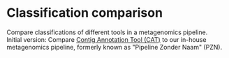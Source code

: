 # Classification comparison

Compare classifications of different tools in a metagenomics pipeline.  
Initial version: Compare [Contig Annotation Tool (CAT)](https://github.com/dutilh/CAT/) to our in-house metagenomics pipeline, formerly known as "Pipeline Zonder Naam" (PZN).

